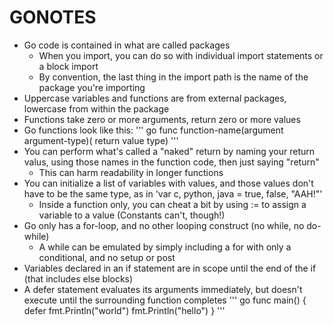 # GONOTES

* Go code is contained in what are called packages
  * When you import, you can do so with individual import statements or a block import
  * By convention, the last thing in the import path is the name of the package you're importing
* Uppercase variables and functions are from external packages, lowercase from within the package
* Functions take zero or more arguments, return zero or more values
* Go functions look like this:
''' go
func function-name(argument argument-type)(<return-value-name> return value type)
'''
* You can perform what's called a "naked" return by naming your return valus, using those names in the function code, then just saying "return"
  * This can harm readability in longer functions
* You can initialize a list of variables with values, and those values don't have to be the same type, as in 'var c, python, java = true, false, "AAH!"'
  * Inside a function only, you can cheat a bit by using := to assign a variable to a value (Constants can't, though!)
* Go only has a for-loop, and no other looping construct (no while, no do-while)
  * A while can be emulated by simply including a for with only a conditional, and no setup or post
* Variables declared in an if statement are in scope until the end of the if (that includes else blocks)
* A defer statement evaluates its arguments immediately, but doesn't execute until the surrounding function completes
''' go
func main() {
	defer fmt.Println("world")
	fmt.Println("hello")
}
'''


